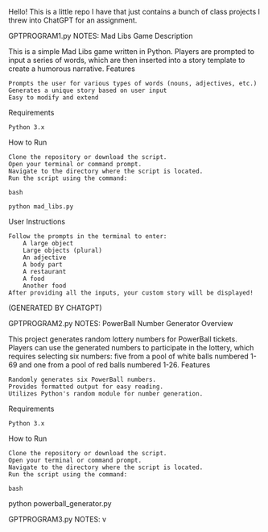 Hello! This is a little repo I have that just contains a bunch of class projects I threw into ChatGPT for an assignment. 

GPTPROGRAM1.py NOTES:
Mad Libs Game
Description

This is a simple Mad Libs game written in Python. Players are prompted to input a series of words, which are then inserted into a story template to create a humorous narrative.
Features

    Prompts the user for various types of words (nouns, adjectives, etc.)
    Generates a unique story based on user input
    Easy to modify and extend

Requirements

    Python 3.x

How to Run

    Clone the repository or download the script.
    Open your terminal or command prompt.
    Navigate to the directory where the script is located.
    Run the script using the command:

    bash

    python mad_libs.py

User Instructions

    Follow the prompts in the terminal to enter:
        A large object
        Large objects (plural)
        An adjective
        A body part
        A restaurant
        A food
        Another food
    After providing all the inputs, your custom story will be displayed!
(GENERATED BY CHATGPT)


GPTPROGRAM2.py NOTES:
PowerBall Number Generator
Overview

This project generates random lottery numbers for PowerBall tickets. Players can use the generated numbers to participate in the lottery, which requires selecting six numbers: five from a pool of white balls numbered 1-69 and one from a pool of red balls numbered 1-26.
Features

    Randomly generates six PowerBall numbers.
    Provides formatted output for easy reading.
    Utilizes Python's random module for number generation.

Requirements

    Python 3.x

How to Run

    Clone the repository or download the script.
    Open your terminal or command prompt.
    Navigate to the directory where the script is located.
    Run the script using the command:

    bash

python powerball_generator.py

GPTPROGRAM3.py NOTES: 
v